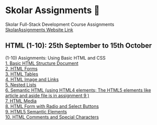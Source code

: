 # Skolar Assignments 📄
Skolar Full-Stack Development Course Assignments <br>
<a href = "https://sivaani-janaswamy.github.io/SkolarAssignments/">SkolarAssignments Website Link</a><br>

<div>
<h2>HTML (1-10): 25th September to 15th October</h2>
<p> 
   (1-10) Assignments: Using Basic HTML and CSS <br>
   <a href = "HTML1-10/A1_Basic_HTML_structure/file.html">1. Basic HTML Structure Document </a><br>
   <a href = "HTML1-10/A2_HTML_Forms/file.html">2. HTML Forms </a><br>
   <a href = "HTML1-10/A3_HTML_tables/file.html">3. HTML Tables </a><br>
   <a href = "HTML1-10/A4_HTML_Image_and_Links/file.html">4. HTML Image and Links </a><br>
   <a href = "HTML1-10/A5_Nested_Lists/file.html">5. Nested Lists </a><br>
   <a href = "HTML1-10/A6_Semantic_HTML/file.html">6. Semantic HTML (using HTML4 elements; The HTML5 elements like article and aside file is in assignment 9 )</a><br>
   <a href = "HTML1-10/A7_HTML_Media/file.html">7. HTML Media </a><br>
   <a href = "HTML1-10/A8_HTML_Form_Radio_Select_Buttons/file.html">8. HTML Form with Radio and Select Buttons </a><br>
   <a href = "HTML1-10/A9_HTML5_Semantic_Elements/file.html">9. HTML5  Semantic Elements </a><br>
   <a href = "HTML1-10/A10_HTML_Comments_Spl_characters/file.html">10. HTML Comments and Special Characters </a><br>
   
</p>

  
